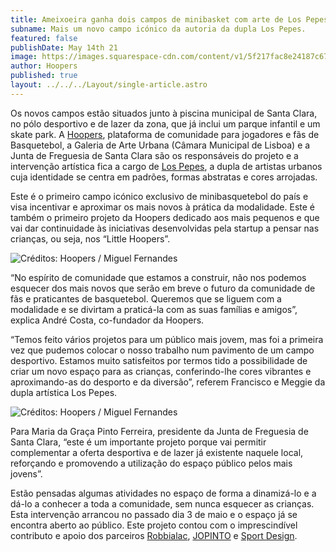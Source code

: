 ```yaml
---
title: Ameixoeira ganha dois campos de minibasket com arte de Los Pepes
subname: Mais um novo campo icónico da autoria da dupla Los Pepes.
featured: false
publishDate: May 14th 21
image: https://images.squarespace-cdn.com/content/v1/5f217fac8e24187c674282cd/1620985372630-R6YEG95O24PQK353OECG/Ameixoeira+1.JPG?format=1500w
author: Hoopers
published: true
layout: ../../../Layout/single-article.astro
---
```


<!--StartFragment-->

Os novos campos estão situados junto à piscina municipal de Santa Clara, no pólo desportivo e de lazer da zona, que já inclui um parque infantil e um skate park. A [Hoopers](https://www.hoopers.club/), plataforma de comunidade para jogadores e fãs de Basquetebol, a Galeria de Arte Urbana (Câmara Municipal de Lisboa) e a Junta de Freguesia de Santa Clara são os responsáveis do projeto e a intervenção artística fica a cargo de [Los Pepes](https://www.instagram.com/lospepesstudio/?hl=pt), a dupla de artistas urbanos cuja identidade se centra em padrões, formas abstratas e cores arrojadas.

Este é o primeiro campo icónico exclusivo de minibasquetebol do país e visa incentivar e aproximar os mais novos à prática da modalidade. Este é também o primeiro projeto da Hoopers dedicado aos mais pequenos e que vai dar continuidade às iniciativas desenvolvidas pela startup a pensar nas crianças, ou seja, nos “Little Hoopers”.

<!--EndFragment-->

![](https://images.squarespace-cdn.com/content/v1/5f217fac8e24187c674282cd/1620985372630-R6YEG95O24PQK353OECG/Ameixoeira+1.JPG?format=1500w "Créditos: Hoopers / Miguel Fernandes")

<!--StartFragment-->

“No espírito de comunidade que estamos a construir, não nos podemos esquecer dos mais novos que serão em breve o futuro da comunidade de fãs e praticantes de basquetebol. Queremos que se liguem com a modalidade e se divirtam a praticá-la com as suas famílias e amigos”, explica André Costa, co-fundador da Hoopers.

“Temos feito vários projetos para um público mais jovem, mas foi a primeira vez que pudemos colocar o nosso trabalho num pavimento de um campo desportivo. Estamos muito satisfeitos por termos tido a possibilidade de criar um novo espaço para as crianças, conferindo-lhe cores vibrantes e aproximando-as do desporto e da diversão”, referem Francisco e Meggie da dupla artística Los Pepes.

<!--EndFragment-->

![](https://images.squarespace-cdn.com/content/v1/5f217fac8e24187c674282cd/1620985515095-SKYAHPLWEJWYSDMYLR5Z/Ameixoeira+3.JPG?format=1500w "Créditos: Hoopers / Miguel Fernandes")

<!--StartFragment-->

Para Maria da Graça Pinto Ferreira, presidente da Junta de Freguesia de Santa Clara, “este é um importante projeto porque vai permitir complementar a oferta desportiva e de lazer já existente naquele local, reforçando e promovendo a utilização do espaço público pelos mais jovens”.

Estão pensadas algumas atividades no espaço de forma a dinamizá-lo e a dá-lo a conhecer a toda a comunidade, sem nunca esquecer as crianças. Esta intervenção arrancou no passado dia 3 de maio e o espaço já se encontra aberto ao público. Este projeto contou com o imprescindível contributo e apoio dos parceiros [Robbialac](https://tintasrobbialac.pt/), [JOPINTO](https://www.facebook.com/tintasjopinto/) e [Sport Design](http://www.sport-design.pt/).

<!--EndFragment-->
